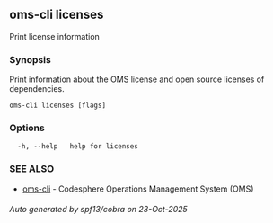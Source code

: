 ## oms-cli licenses

Print license information

### Synopsis

Print information about the OMS license and open source licenses of dependencies.

```
oms-cli licenses [flags]
```

### Options

```
  -h, --help   help for licenses
```

### SEE ALSO

* [oms-cli](oms-cli.md)	 - Codesphere Operations Management System (OMS)

###### Auto generated by spf13/cobra on 23-Oct-2025
